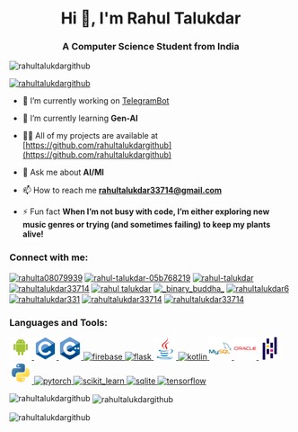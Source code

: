 <h1 align="center">Hi 👋, I'm Rahul Talukdar</h1>
<h3 align="center">A Computer Science Student from India</h3>

<p align="left"> <img src="https://komarev.com/ghpvc/?username=rahultalukdargithub&label=Profile%20views&color=0e75b6&style=flat" alt="rahultalukdargithub" /> </p>

<p align="left"> <a href="https://github.com/ryo-ma/github-profile-trophy"><img src="https://github-profile-trophy.vercel.app/?username=rahultalukdargithub" alt="rahultalukdargithub" /></a> </p>

- 🔭 I’m currently working on [TelegramBot](https://github.com/rahultalukdargithub/TelegramBot)

- 🌱 I’m currently learning **Gen-AI**

- 👨‍💻 All of my projects are available at [https://github.com/rahultalukdargithub](https://github.com/rahultalukdargithub)

- 💬 Ask me about **AI/Ml**

- 📫 How to reach me **rahultalukdar33714@gmail.com**

- ⚡ Fun fact **When I’m not busy with code, I’m either exploring new music genres or trying (and sometimes failing) to keep my plants alive!**

<h3 align="left">Connect with me:</h3>
<p align="left">
<a href="https://twitter.com/rahulta08079939" target="blank"><img align="center" src="https://raw.githubusercontent.com/rahuldkjain/github-profile-readme-generator/master/src/images/icons/Social/twitter.svg" alt="rahulta08079939" height="30" width="40" /></a>
<a href="https://linkedin.com/in/rahul-talukdar-05b768219" target="blank"><img align="center" src="https://raw.githubusercontent.com/rahuldkjain/github-profile-readme-generator/master/src/images/icons/Social/linked-in-alt.svg" alt="rahul-talukdar-05b768219" height="30" width="40" /></a>
<a href="https://stackoverflow.com/users/rahul-talukdar" target="blank"><img align="center" src="https://raw.githubusercontent.com/rahuldkjain/github-profile-readme-generator/master/src/images/icons/Social/stack-overflow.svg" alt="rahul-talukdar" height="30" width="40" /></a>
<a href="https://kaggle.com/rahultalukdar33714" target="blank"><img align="center" src="https://raw.githubusercontent.com/rahuldkjain/github-profile-readme-generator/master/src/images/icons/Social/kaggle.svg" alt="rahultalukdar33714" height="30" width="40" /></a>
<a href="https://fb.com/rahul talukdar" target="blank"><img align="center" src="https://raw.githubusercontent.com/rahuldkjain/github-profile-readme-generator/master/src/images/icons/Social/facebook.svg" alt="rahul talukdar" height="30" width="40" /></a>
<a href="https://instagram.com/_binary_buddha_" target="blank"><img align="center" src="https://raw.githubusercontent.com/rahuldkjain/github-profile-readme-generator/master/src/images/icons/Social/instagram.svg" alt="_binary_buddha_" height="30" width="40" /></a>
<a href="https://www.codechef.com/users/rahultalukdar6" target="blank"><img align="center" src="https://cdn.jsdelivr.net/npm/simple-icons@3.1.0/icons/codechef.svg" alt="rahultalukdar6" height="30" width="40" /></a>
<a href="https://www.hackerrank.com/rahultalukdar331" target="blank"><img align="center" src="https://raw.githubusercontent.com/rahuldkjain/github-profile-readme-generator/master/src/images/icons/Social/hackerrank.svg" alt="rahultalukdar331" height="30" width="40" /></a>
<a href="https://www.leetcode.com/rahultalukdar33714" target="blank"><img align="center" src="https://raw.githubusercontent.com/rahuldkjain/github-profile-readme-generator/master/src/images/icons/Social/leet-code.svg" alt="rahultalukdar33714" height="30" width="40" /></a>
<a href="https://auth.geeksforgeeks.org/user/rahultalukdar33714" target="blank"><img align="center" src="https://raw.githubusercontent.com/rahuldkjain/github-profile-readme-generator/master/src/images/icons/Social/geeks-for-geeks.svg" alt="rahultalukdar33714" height="30" width="40" /></a>
</p>

<h3 align="left">Languages and Tools:</h3>
<p align="left"> <a href="https://developer.android.com" target="_blank" rel="noreferrer"> <img src="https://raw.githubusercontent.com/devicons/devicon/master/icons/android/android-original-wordmark.svg" alt="android" width="40" height="40"/> </a> <a href="https://www.cprogramming.com/" target="_blank" rel="noreferrer"> <img src="https://raw.githubusercontent.com/devicons/devicon/master/icons/c/c-original.svg" alt="c" width="40" height="40"/> </a> <a href="https://www.w3schools.com/cpp/" target="_blank" rel="noreferrer"> <img src="https://raw.githubusercontent.com/devicons/devicon/master/icons/cplusplus/cplusplus-original.svg" alt="cplusplus" width="40" height="40"/> </a> <a href="https://firebase.google.com/" target="_blank" rel="noreferrer"> <img src="https://www.vectorlogo.zone/logos/firebase/firebase-icon.svg" alt="firebase" width="40" height="40"/> </a> <a href="https://flask.palletsprojects.com/" target="_blank" rel="noreferrer"> <img src="https://www.vectorlogo.zone/logos/pocoo_flask/pocoo_flask-icon.svg" alt="flask" width="40" height="40"/> </a> <a href="https://www.java.com" target="_blank" rel="noreferrer"> <img src="https://raw.githubusercontent.com/devicons/devicon/master/icons/java/java-original.svg" alt="java" width="40" height="40"/> </a> <a href="https://kotlinlang.org" target="_blank" rel="noreferrer"> <img src="https://www.vectorlogo.zone/logos/kotlinlang/kotlinlang-icon.svg" alt="kotlin" width="40" height="40"/> </a> <a href="https://www.mysql.com/" target="_blank" rel="noreferrer"> <img src="https://raw.githubusercontent.com/devicons/devicon/master/icons/mysql/mysql-original-wordmark.svg" alt="mysql" width="40" height="40"/> </a> <a href="https://www.oracle.com/" target="_blank" rel="noreferrer"> <img src="https://raw.githubusercontent.com/devicons/devicon/master/icons/oracle/oracle-original.svg" alt="oracle" width="40" height="40"/> </a> <a href="https://pandas.pydata.org/" target="_blank" rel="noreferrer"> <img src="https://raw.githubusercontent.com/devicons/devicon/2ae2a900d2f041da66e950e4d48052658d850630/icons/pandas/pandas-original.svg" alt="pandas" width="40" height="40"/> </a> <a href="https://www.python.org" target="_blank" rel="noreferrer"> <img src="https://raw.githubusercontent.com/devicons/devicon/master/icons/python/python-original.svg" alt="python" width="40" height="40"/> </a> <a href="https://pytorch.org/" target="_blank" rel="noreferrer"> <img src="https://www.vectorlogo.zone/logos/pytorch/pytorch-icon.svg" alt="pytorch" width="40" height="40"/> </a> <a href="https://scikit-learn.org/" target="_blank" rel="noreferrer"> <img src="https://upload.wikimedia.org/wikipedia/commons/0/05/Scikit_learn_logo_small.svg" alt="scikit_learn" width="40" height="40"/> </a> <a href="https://www.sqlite.org/" target="_blank" rel="noreferrer"> <img src="https://www.vectorlogo.zone/logos/sqlite/sqlite-icon.svg" alt="sqlite" width="40" height="40"/> </a> <a href="https://www.tensorflow.org" target="_blank" rel="noreferrer"> <img src="https://www.vectorlogo.zone/logos/tensorflow/tensorflow-icon.svg" alt="tensorflow" width="40" height="40"/> </a> </p>

<p><img align="left" src="https://github-readme-stats.vercel.app/api/top-langs?username=rahultalukdargithub&show_icons=true&locale=en&layout=compact" alt="rahultalukdargithub" /></p>

<p>&nbsp;<img align="center" src="https://github-readme-stats.vercel.app/api?username=rahultalukdargithub&show_icons=true&locale=en" alt="rahultalukdargithub" /></p>

<p><img align="center" src="https://github-readme-streak-stats.herokuapp.com/?user=rahultalukdargithub&" alt="rahultalukdargithub" /></p>
